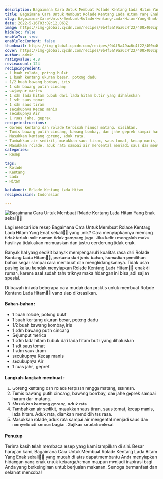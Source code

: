 ```yaml
---
description: Bagaimana Cara Untuk Membuat Rolade Kentang Lada Hitam Yang Enak sekali"
title: Bagaimana Cara Untuk Membuat Rolade Kentang Lada Hitam Yang Enak sekali
slug: Bagaimana-Cara-Untuk-Membuat-Rolade-Kentang-Lada-Hitam-Yang-Enak-sekali
date: 2022-5-16T03:09:12.063Z
image: https://img-global.cpcdn.com/recipes/9b4f5a49aa6c4f22/400x400cq70/photo.jpg
hideToc: false
enableToc: true
enableTocContent: false
thumbnail: https://img-global.cpcdn.com/recipes/9b4f5a49aa6c4f22/400x400cq70/photo.jpg
cover: https://img-global.cpcdn.com/recipes/9b4f5a49aa6c4f22/400x400cq70/photo.jpg
author: admin
ratingvalue: 4.8
reviewcount: 124
recipeingredient:
- 1 buah rolade, potong bulat
- 1 buah kentang ukuran besar, potong dadu
- 1/2 buah bawang bombay, iris
- 1 sdm bawang putih cincang
- Sejumput merica
- 1 sdm lada hitam bubuk dari lada hitam butir yang dihaluskan
- 1 sdt saus tomat
- 1 sdm saus tiram
- secukupnya Kecap manis
- secukupnya Air
- 1 ruas jahe, geprek
recipeinstructions:
- Goreng kentang dan rolade terpisah hingga matang, sisihkan.
- Tumis bawang putih cincang, bawang bombay, dan jahe geprek sampai harum dan matang.
- Masukkan kentang goreng, aduk rata.
- Tambahkan air sedikit, masukkan saus tiram, saus tomat, kecap manis, lada hitam. Aduk rata, diamkan mendidih tes rasa.
- Masukkan rolade, aduk rata sampai air mengental menjadi saus dan menyelimuti semua bagian. Sajikan setelah selesai.
categories:
- Resep

tags:
- Rolade
- Kentang
- Lada
- Hitam

katakunci: Rolade Kentang Lada Hitam
recipecuisine: Indonesian

---
```


![Bagaimana Cara Untuk Membuat Rolade Kentang Lada Hitam Yang Enak sekali👩‍🍳](https://img-global.cpcdn.com/recipes/9b4f5a49aa6c4f22/400x400cq70/photo.jpg)

Lagi mencari ide resep Bagaimana Cara Untuk Membuat Rolade Kentang Lada Hitam Yang Enak sekali👩‍🍳 yang unik? Cara menyiapkannya memang tidak terlalu sulit namun tidak gampang juga. Jika keliru mengolah maka hasilnya tidak akan memuaskan dan justru cenderung tidak enak.

Banyak hal yang sedikit banyak mempengaruhi kualitas rasa dari Rolade Kentang Lada Hitam👩‍🍳, pertama dari jenis bahan, kemudian pemilihan bahan segar sampai cara membuat dan menghidangkannya. Tidak usah pusing kalau hendak menyiapkan Rolade Kentang Lada Hitam👩‍🍳 enak di rumah, karena asal sudah tahu triknya maka hidangan ini bisa jadi sajian spesial.

Di bawah ini ada beberapa cara mudah dan praktis untuk membuat Rolade Kentang Lada Hitam👩‍🍳 yang siap dikreasikan.

<!--inarticleads1-->

#### Bahan-bahan :

- 1 buah rolade, potong bulat
- 1 buah kentang ukuran besar, potong dadu
- 1/2 buah bawang bombay, iris
- 1 sdm bawang putih cincang
- Sejumput merica
- 1 sdm lada hitam bubuk dari lada hitam butir yang dihaluskan
- 1 sdt saus tomat
- 1 sdm saus tiram
- secukupnya Kecap manis
- secukupnya Air
- 1 ruas jahe, geprek

<!--inarticleads2-->

#### Langkah-langkah membuat :

1. Goreng kentang dan rolade terpisah hingga matang, sisihkan.
1. Tumis bawang putih cincang, bawang bombay, dan jahe geprek sampai harum dan matang.
1. Masukkan kentang goreng, aduk rata.
1. Tambahkan air sedikit, masukkan saus tiram, saus tomat, kecap manis, lada hitam. Aduk rata, diamkan mendidih tes rasa.
1. Masukkan rolade, aduk rata sampai air mengental menjadi saus dan menyelimuti semua bagian. Sajikan setelah selesai.

#### Penutup

Terima kasih telah membaca resep yang kami tampilkan di sini. Besar harapan kami, Bagaimana Cara Untuk Membuat Rolade Kentang Lada Hitam Yang Enak sekali👩‍🍳 yang mudah di atas dapat membantu Anda menyiapkan hidangan yang enak untuk keluarga/teman maupun menjadi inspirasi bagi Anda yang berkeinginan untuk berjualan makanan. Semoga bermanfaat dan selamat mencoba!